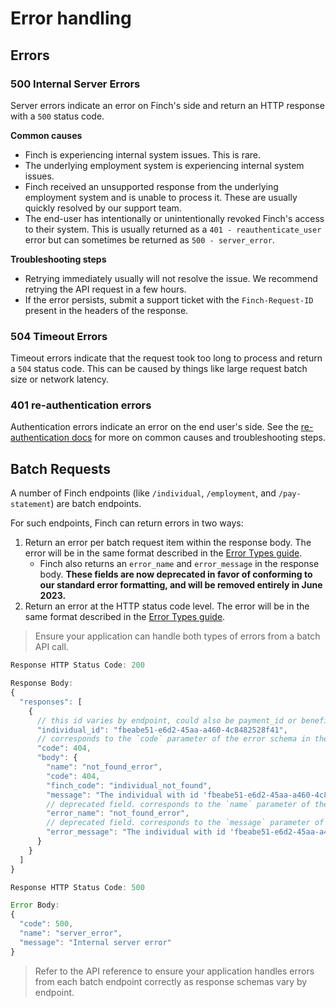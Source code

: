 # Error handling

## Errors

### 500 Internal Server Errors

Server errors indicate an error on Finch's side and return an HTTP response with a `500` status code.

**Common causes**

- Finch is experiencing internal system issues. This is rare.
- The underlying employment system is experiencing internal system issues.
- Finch received an unsupported response from the underlying employment system and is unable to process it. These are usually quickly resolved by our support team.
- The end-user has intentionally or unintentionally revoked Finch's access to their system. This is usually returned as a `401 - reauthenticate_user` error but can sometimes be returned as `500 - server_error`.

**Troubleshooting steps**

- Retrying immediately usually will not resolve the issue. We recommend retrying the API request in a few hours.
- If the error persists, submit a support ticket with the `Finch-Request-ID` present in the headers of the response.

### 504 Timeout Errors

Timeout errors indicate that the request took too long to process and return a `504` status code. This can be caused by things like large request batch size or network latency.

### 401 re-authentication errors

Authentication errors indicate an error on the end user's side. See the [re-authentication docs](../Re-authentication.md) for more on common causes and troubleshooting steps. 

## Batch Requests

A number of Finch endpoints (like `/individual`, `/employment`, and `/pay-statement`) are batch endpoints.

For such endpoints, Finch can return errors in two ways:
1. Return an error per batch request item within the response body. The error will be in the same format described in the [Error Types guide](./Error-Types.md).
    * Finch also returns an `error_name` and `error_message` in the response body. **These fields are now deprecated in favor of conforming to our standard error formatting, and will be removed entirely in June 2023.**
2. Return an error at the HTTP status code level. The error will be in the same format described in the [Error Types guide](./Error-Types.md).

<!-- theme: info -->
> Ensure your application can handle both types of errors from a batch API call.


<!--
type: tab
title: Response level
-->
```jsx
Response HTTP Status Code: 200

Response Body:
{
  "responses": [
    {
      // this id varies by endpoint, could also be payment_id or benefit_id
      "individual_id": "fbeabe51-e6d2-45aa-a460-4c8482528f41",
      // corresponds to the `code` parameter of the error schema in the Error Types guide
      "code": 404,
      "body": {
        "name": "not_found_error",
        "code": 404,
        "finch_code": "individual_not_found",
        "message": "The individual with id 'fbeabe51-e6d2-45aa-a460-4c8482528f41' could not be found",
        // deprecated field. corresponds to the `name` parameter of the error schema in the Error Types guide
        "error_name": "not_found_error",
        // deprecated field. corresponds to the `message` parameter of the error schema in the Error Types guide
        "error_message": "The individual with id 'fbeabe51-e6d2-45aa-a460-4c8482528f41' could not be found"
      }
    }
  ]
}
```

<!--
type: tab
title: Status code level
-->
```jsx
Response HTTP Status Code: 500

Error Body:
{
  "code": 500,
  "name": "server_error",
  "message": "Internal server error"
}
```
<!-- type: tab-end -->

<!-- theme: warning -->
> Refer to the API reference to ensure your application handles errors from each batch endpoint correctly as response schemas vary by endpoint.


